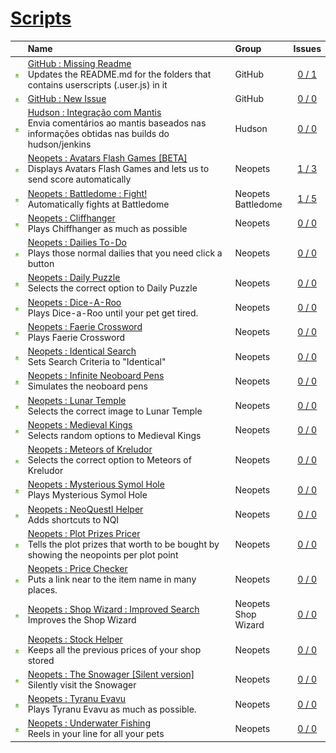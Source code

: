 # [Scripts](.)
||Name|Group|Issues
:---:|:---|:---|:---:
[![Install](../resources/image/download_icon.png)](../../../raw/master/scripts/GitHub_Missing_Readme/main.user.js "Install")|[GitHub : Missing Readme](GitHub_Missing_Readme)<br />Updates the README.md for the folders that contains userscripts (.user.js) in it|GitHub<br />|[0 / 1](../../../issues?labels=undefined&state=open "GitHub : Missing Readme")
[![Install](../resources/image/download_icon.png)](../../../raw/master/scripts/GitHub_New_Issue/github_new_issue.user.js "Install")|[GitHub : New Issue](GitHub_New_Issue)<br />|GitHub<br />|[0 / 0](../../../issues?labels=undefined&state=open "GitHub : New Issue")
[![Install](../resources/image/download_icon.png)](../../../raw/master/scripts/Hudson_Integracao_com_Mantis/178643.user.js "Install")|[Hudson : Integração com Mantis](Hudson_Integracao_com_Mantis)<br />Envia comentários ao mantis baseados nas informações obtidas nas builds do hudson/jenkins|Hudson<br />|[0 / 0](../../../issues?labels=undefined&state=open "Hudson : Integração com Mantis")
[![Install](../resources/image/download_icon.png)](../../../raw/master/scripts/Neopets_Avatars_Flash_Games_[BETA]/127882.user.js "Install")|[Neopets : Avatars Flash Games [BETA]](Neopets_Avatars_Flash_Games_[BETA])<br />Displays Avatars Flash Games and lets us to send score automatically|Neopets<br />|[1 / 3](../../../issues?labels=undefined&state=open "Neopets : Avatars Flash Games [BETA]")
[![Install](../resources/image/download_icon.png)](../../../raw/master/scripts/Neopets_Battledome_Fight!/161251.user.js "Install")|[Neopets : Battledome : Fight!](Neopets_Battledome_Fight!)<br />Automatically fights at Battledome|Neopets<br />Battledome<br />|[1 / 5](../../../issues?labels=undefined&state=open "Neopets : Battledome : Fight!")
[![Install](../resources/image/download_icon.png)](../../../raw/master/scripts/Neopets_Cliffhanger/28760.user.js "Install")|[Neopets : Cliffhanger](Neopets_Cliffhanger)<br />Plays Chiffhanger as much as possible|Neopets<br />|[0 / 0](../../../issues?labels=undefined&state=open "Neopets : Cliffhanger")
[![Install](../resources/image/download_icon.png)](../../../raw/master/scripts/Neopets_Dailies_To-Do/32041.user.js "Install")|[Neopets : Dailies To-Do](Neopets_Dailies_To-Do)<br />Plays those normal dailies that you need click a button|Neopets<br />|[0 / 0](../../../issues?labels=undefined&state=open "Neopets : Dailies To-Do")
[![Install](../resources/image/download_icon.png)](../../../raw/master/scripts/Neopets_Daily_Puzzle/28365.user.js "Install")|[Neopets : Daily Puzzle](Neopets_Daily_Puzzle)<br />Selects the correct option to Daily Puzzle|Neopets<br />|[0 / 0](../../../issues?labels=undefined&state=open "Neopets : Daily Puzzle")
[![Install](../resources/image/download_icon.png)](../../../raw/master/scripts/Neopets_Dice-A-Roo/28461.user.js "Install")|[Neopets : Dice-A-Roo](Neopets_Dice-A-Roo)<br />Plays Dice-a-Roo until your pet get tired.|Neopets<br />|[0 / 0](../../../issues?labels=undefined&state=open "Neopets : Dice-A-Roo")
[![Install](../resources/image/download_icon.png)](../../../raw/master/scripts/Neopets_Faerie_Crossword/76450.user.js "Install")|[Neopets : Faerie Crossword](Neopets_Faerie_Crossword)<br />Plays Faerie Crossword|Neopets<br />|[0 / 0](../../../issues?labels=undefined&state=open "Neopets : Faerie Crossword")
[![Install](../resources/image/download_icon.png)](../../../raw/master/scripts/Neopets_Identical_Search/89499.user.js "Install")|[Neopets : Identical Search](Neopets_Identical_Search)<br />Sets Search Criteria to "Identical"|Neopets<br />|[0 / 0](../../../issues?labels=undefined&state=open "Neopets : Identical Search")
[![Install](../resources/image/download_icon.png)](../../../raw/master/scripts/Neopets_Infinite_Neoboard_Pens/161705.user.js "Install")|[Neopets : Infinite Neoboard Pens](Neopets_Infinite_Neoboard_Pens)<br />Simulates the neoboard pens|Neopets<br />|[0 / 0](../../../issues?labels=undefined&state=open "Neopets : Infinite Neoboard Pens")
[![Install](../resources/image/download_icon.png)](../../../raw/master/scripts/Neopets_Lunar_Temple/28359.user.js "Install")|[Neopets : Lunar Temple](Neopets_Lunar_Temple)<br />Selects the correct image to Lunar Temple|Neopets<br />|[0 / 0](../../../issues?labels=undefined&state=open "Neopets : Lunar Temple")
[![Install](../resources/image/download_icon.png)](../../../raw/master/scripts/Neopets_Medieval_Kings/28356.user.js "Install")|[Neopets : Medieval Kings](Neopets_Medieval_Kings)<br />Selects random options to Medieval Kings|Neopets<br />|[0 / 0](../../../issues?labels=undefined&state=open "Neopets : Medieval Kings")
[![Install](../resources/image/download_icon.png)](../../../raw/master/scripts/Neopets_Meteors_of_Kreludor/28362.user.js "Install")|[Neopets : Meteors of Kreludor](Neopets_Meteors_of_Kreludor)<br />Selects the correct option to Meteors of Kreludor|Neopets<br />|[0 / 0](../../../issues?labels=undefined&state=open "Neopets : Meteors of Kreludor")
[![Install](../resources/image/download_icon.png)](../../../raw/master/scripts/Neopets_Mysterious_Symol_Hole/28363.user.js "Install")|[Neopets : Mysterious Symol Hole](Neopets_Mysterious_Symol_Hole)<br />Plays Mysterious Symol Hole|Neopets<br />|[0 / 0](../../../issues?labels=undefined&state=open "Neopets : Mysterious Symol Hole")
[![Install](../resources/image/download_icon.png)](../../../raw/master/scripts/Neopets_NeoQuestI_Helper/main.user.js "Install")|[Neopets : NeoQuestI Helper](Neopets_NeoQuestI_Helper)<br />Adds shortcuts to NQI|Neopets<br />|[0 / 0](../../../issues?labels=undefined&state=open "Neopets : NeoQuestI Helper")
[![Install](../resources/image/download_icon.png)](../../../raw/master/scripts/Neopets_Plot_Prizes_Pricer/101687.user.js "Install")|[Neopets : Plot Prizes Pricer](Neopets_Plot_Prizes_Pricer)<br />Tells the plot prizes that worth to be bought by showing the neopoints per plot point|Neopets<br />|[0 / 0](../../../issues?labels=undefined&state=open "Neopets : Plot Prizes Pricer")
[![Install](../resources/image/download_icon.png)](../../../raw/master/scripts/Neopets_Price_Checker/112692.user.js "Install")|[Neopets : Price Checker](Neopets_Price_Checker)<br />Puts a link near to the item name in many places.|Neopets<br />|[0 / 0](../../../issues?labels=undefined&state=open "Neopets : Price Checker")
[![Install](../resources/image/download_icon.png)](../../../raw/master/scripts/Neopets_Shop_Wizard_Improved_Search/164819.user.js "Install")|[Neopets : Shop Wizard : Improved Search](Neopets_Shop_Wizard_Improved_Search)<br />Improves the Shop Wizard|Neopets<br />Shop Wizard<br />|[0 / 0](../../../issues?labels=undefined&state=open "Neopets : Shop Wizard : Improved Search")
[![Install](../resources/image/download_icon.png)](../../../raw/master/scripts/Neopets_Stock_Helper/60748.user.js "Install")|[Neopets : Stock Helper](Neopets_Stock_Helper)<br />Keeps all the previous prices of your shop stored|Neopets<br />|[0 / 0](../../../issues?labels=undefined&state=open "Neopets : Stock Helper")
[![Install](../resources/image/download_icon.png)](../../../raw/master/scripts/Neopets_The_Snowager_[Silent_version]/54076.user.js "Install")|[Neopets : The Snowager [Silent version]](Neopets_The_Snowager_[Silent_version])<br />Silently visit the Snowager|Neopets<br />|[0 / 0](../../../issues?labels=undefined&state=open "Neopets : The Snowager [Silent version]")
[![Install](../resources/image/download_icon.png)](../../../raw/master/scripts/Neopets_Tyranu_Evavu/28580.user.js "Install")|[Neopets : Tyranu Evavu](Neopets_Tyranu_Evavu)<br />Plays Tyranu Evavu as much as possible.|Neopets<br />|[0 / 0](../../../issues?labels=undefined&state=open "Neopets : Tyranu Evavu")
[![Install](../resources/image/download_icon.png)](../../../raw/master/scripts/Neopets_Underwater_Fishing/34126.user.js "Install")|[Neopets : Underwater Fishing](Neopets_Underwater_Fishing)<br />Reels in your line for all your pets|Neopets<br />|[0 / 0](../../../issues?labels=undefined&state=open "Neopets : Underwater Fishing")

